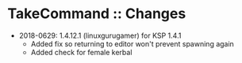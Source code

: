 # TakeCommand :: Changes

* 2018-0629: 1.4.12.1 (linuxgurugamer) for KSP 1.4.1
	+ Added fix so returning to editor won't prevent spawning again
	+ Added check for female kerbal 
